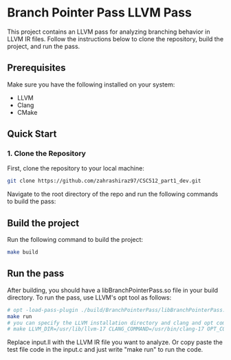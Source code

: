 # Branch Pointer Pass LLVM Pass

This project contains an LLVM pass for analyzing branching behavior in LLVM IR files. Follow the instructions below to clone the repository, build the project, and run the pass.

## Prerequisites

Make sure you have the following installed on your system:

- LLVM 
- Clang
- CMake

## Quick Start

### 1. Clone the Repository

First, clone the repository to your local machine:

```bash
git clone https://github.com/zahrashiraz97/CSC512_part1_dev.git
```
Navigate to the root directory of the repo and run the following commands to build the pass:


## Build the project
Run the following command to build the project:

```bash
make build
```
## Run the pass
After building, you should have a libBranchPointerPass.so file in your build directory. To run the pass, use LLVM's opt tool as follows:

```bash
# opt -load-pass-plugin ./build/BranchPointerPass/libBranchPointerPass.so -passes=branch-pointer-pass -disable-output inputs/input.ll
make run
# you can specify the LLVM installation directory and clang and opt commands as follows:
# make LLVM_DIR=/usr/lib/llvm-17 CLANG_COMMAND=/usr/bin/clang-17 OPT_COMMAND=/usr/bin/opt-17
```

Replace input.ll with the LLVM IR file you want to analyze. Or copy paste the test file code in the input.c and just write "make run" to run the code.

